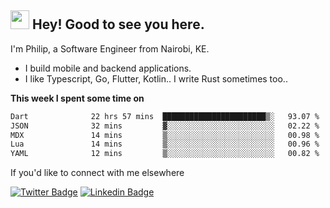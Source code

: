 <h2><img src="https://slackmojis.com/emojis/3643-cool-doge/download" width="30"/> Hey! Good to see you here.</h2>

<p>I'm Philip, a Software Engineer from Nairobi, KE. 

- I build mobile and backend applications.
- I like Typescript, Go, Flutter, Kotlin.. I write Rust sometimes too..</p>

**This week I spent some time on**
<!--START_SECTION:waka-->

```txt
Dart              22 hrs 57 mins  ███████████████████████▒░   93.07 %
JSON              32 mins         ▓░░░░░░░░░░░░░░░░░░░░░░░░   02.22 %
MDX               14 mins         ▒░░░░░░░░░░░░░░░░░░░░░░░░   00.98 %
Lua               14 mins         ▒░░░░░░░░░░░░░░░░░░░░░░░░   00.96 %
YAML              12 mins         ▒░░░░░░░░░░░░░░░░░░░░░░░░   00.82 %
```

<!--END_SECTION:waka-->

If you'd like to connect with me elsewhere

[![Twitter Badge](https://img.shields.io/badge/-Twitter-1ca0f1?style=flat-square&labelColor=1ca0f1&logo=twitter&logoColor=white&link=https://twitter.com/_diogorodrigues)](https://twitter.com/kimathiphil)  [![Linkedin Badge](https://img.shields.io/badge/-LinkedIn-blue?style=flat-square&logo=Linkedin&logoColor=white&link=https://www.linkedin.com/in/philip-kimathi-2604a9114/)](https://www.linkedin.com/in/philip-kimathi-2604a9114/)
